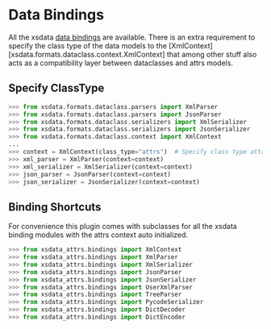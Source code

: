 # Data Bindings

All the xsdata
[data bindings](https://xsdata.readthedocs.io/en/latest/data_binding/basics/) are
available. There is an extra requirement to specify the class type of the data models to
the [XmlContext][xsdata.formats.dataclass.context.XmlContext] that among other stuff
also acts as a compatibility layer between dataclasses and attrs models.

## Specify ClassType

```python
>>> from xsdata.formats.dataclass.parsers import XmlParser
>>> from xsdata.formats.dataclass.parsers import JsonParser
>>> from xsdata.formats.dataclass.serializers import XmlSerializer
>>> from xsdata.formats.dataclass.serializers import JsonSerializer
>>> from xsdata.formats.dataclass.context import XmlContext
...
>>> context = XmlContext(class_type="attrs")  # Specify class type attrs
>>> xml_parser = XmlParser(context=context)
>>> xml_serializer = XmlSerializer(context=context)
>>> json_parser = JsonParser(context=context)
>>> json_serializer = JsonSerializer(context=context)
```

## Binding Shortcuts

For convenience this plugin comes with subclasses for all the xsdata binding modules
with the attrs context auto initialized.

```python
>>> from xsdata_attrs.bindings import XmlContext
>>> from xsdata_attrs.bindings import XmlParser
>>> from xsdata_attrs.bindings import XmlSerializer
>>> from xsdata_attrs.bindings import JsonParser
>>> from xsdata_attrs.bindings import JsonSerializer
>>> from xsdata_attrs.bindings import UserXmlParser
>>> from xsdata_attrs.bindings import TreeParser
>>> from xsdata_attrs.bindings import PycodeSerializer
>>> from xsdata_attrs.bindings import DictDecoder
>>> from xsdata_attrs.bindings import DictEncoder
```
